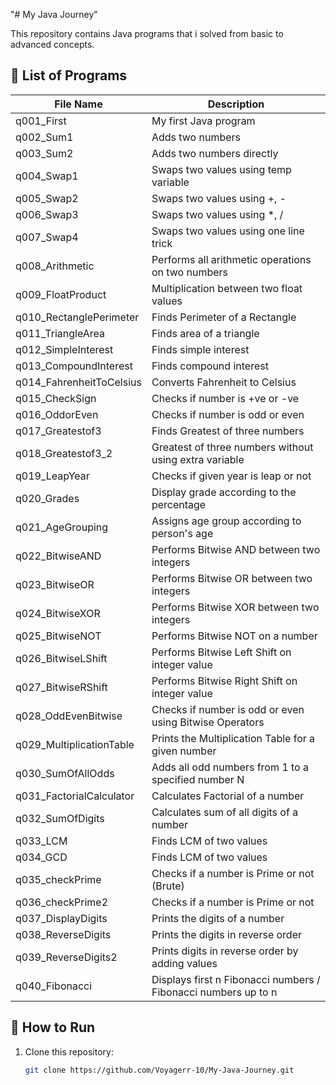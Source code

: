"# My Java Journey" 

This repository contains Java programs that i solved from basic to advanced concepts.  

## 📌 List of Programs  

| File Name                | Description                                                    |
|--------------------------|----------------------------------------------------------------|
| q001_First               | My first Java program                                          |
| q002_Sum1                | Adds two numbers                                               |
| q003_Sum2                | Adds two numbers directly                                      |
| q004_Swap1               | Swaps two values using temp variable                           |
| q005_Swap2               | Swaps two values using +, -                                    |
| q006_Swap3               | Swaps two values using *, /                                    |
| q007_Swap4               | Swaps two values using one line trick                          |
| q008_Arithmetic          | Performs all arithmetic operations on two numbers              |
| q009_FloatProduct        | Multiplication between two float values                        |
| q010_RectanglePerimeter  | Finds Perimeter of a Rectangle                                 |
| q011_TriangleArea        | Finds area of a triangle                                       |
| q012_SimpleInterest      | Finds simple interest                                          |
| q013_CompoundInterest    | Finds compound interest                                        |
| q014_FahrenheitToCelsius | Converts Fahrenheit to Celsius                                 |
| q015_CheckSign           | Checks if number is +ve or -ve                                 |
| q016_OddorEven           | Checks if number is odd or even                                |
| q017_Greatestof3         | Finds Greatest of three numbers                                |
| q018_Greatestof3_2       | Greatest of three numbers without using extra variable         |
| q019_LeapYear            | Checks if given year is leap or not                            |
| q020_Grades              | Display grade according to the percentage                      |
| q021_AgeGrouping         | Assigns age group according to person's age                    |
| q022_BitwiseAND          | Performs Bitwise AND between two integers                      |
| q023_BitwiseOR           | Performs Bitwise OR between two integers                       |
| q024_BitwiseXOR          | Performs Bitwise XOR between two integers                      |
| q025_BitwiseNOT          | Performs Bitwise NOT on a number                               |
| q026_BitwiseLShift       | Performs Bitwise Left Shift on integer value                   |
| q027_BitwiseRShift       | Performs Bitwise Right Shift on integer value                  |
| q028_OddEvenBitwise      | Checks if number is odd or even using Bitwise Operators        |
| q029_MultiplicationTable | Prints the Multiplication Table for a given number             |
| q030_SumOfAllOdds        | Adds all odd numbers from 1 to a specified number N            |
| q031_FactorialCalculator | Calculates Factorial of a number                               |
| q032_SumOfDigits         | Calculates sum of all digits of a number                       |
| q033_LCM                 | Finds LCM of two values                                        |
| q034_GCD                 | Finds LCM of two values                                        |
| q035_checkPrime          | Checks if a number is Prime or not (Brute)                     |
| q036_checkPrime2         | Checks if a number is Prime or not                             |
| q037_DisplayDigits       | Prints the digits of a number                                  |
| q038_ReverseDigits       | Prints the digits in reverse order                             |
| q039_ReverseDigits2      | Prints digits in reverse order by adding values                |
| q040_Fibonacci           | Displays first n Fibonacci numbers / Fibonacci numbers up to n |

## 🚀 How to Run  
1. Clone this repository:  
   ```sh
   git clone https://github.com/Voyagerr-10/My-Java-Journey.git
